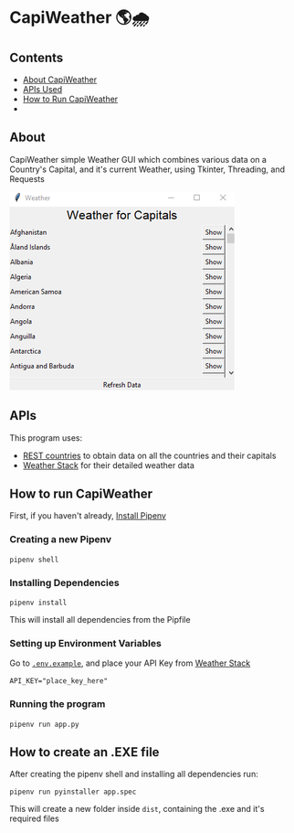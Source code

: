 # CapiWeather 🌎🌧
## Contents
- [About CapiWeather](#about)
- [APIs Used](#apis)
- [How to Run CapiWeather](#how-to-run-capiweather)
- [](#)

## About
CapiWeather simple Weather GUI which combines various data on a Country's Capital, and it's current Weather, using Tkinter, Threading, and Requests

![A GIF of the application running](Sample.gif)

## APIs

This program uses:
- [REST countries](https://restcountries.eu/) to obtain data on all the countries and their capitals
- [Weather Stack](https://weatherstack.com/) for their detailed weather data

## How to run CapiWeather
First, if you haven't already, [Install Pipenv](https://pipenv-fork.readthedocs.io/en/latest/)

### Creating a new Pipenv
```
pipenv shell
``` 

### Installing Dependencies
```
pipenv install
```
This will install all dependencies from the Pipfile

### Setting up Environment Variables
Go to [`.env.example`](.env.example), and place your API Key from [Weather Stack](https://weatherstack.com/)
```
API_KEY="place_key_here"
``` 

### Running the program
```
pipenv run app.py
```

## How to create an .EXE file
After creating the pipenv shell and installing all dependencies run:
```
pipenv run pyinstaller app.spec
```
This will create a new folder inside `dist`, containing the .exe and it's required files